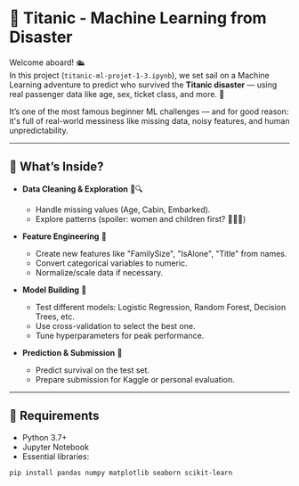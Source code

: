 # 🚢 Titanic - Machine Learning from Disaster

Welcome aboard! 🛳️  
In this project (`titanic-ml-projet-1-3.ipynb`), we set sail on a Machine Learning adventure to predict who survived the **Titanic disaster** — using real passenger data like age, sex, ticket class, and more. 🧠

It’s one of the most famous beginner ML challenges — and for good reason: it's full of real-world messiness like missing data, noisy features, and human unpredictability.

---

## 🚀 What’s Inside?

- **Data Cleaning & Exploration** 🧹🔍
  - Handle missing values (Age, Cabin, Embarked).
  - Explore patterns (spoiler: women and children first? 🧑‍🧑‍🧒)

- **Feature Engineering** 🔧
  - Create new features like "FamilySize", "IsAlone", "Title" from names.
  - Convert categorical variables to numeric.
  - Normalize/scale data if necessary.

- **Model Building** 🤖
  - Test different models: Logistic Regression, Random Forest, Decision Trees, etc.
  - Use cross-validation to select the best one.
  - Tune hyperparameters for peak performance.

- **Prediction & Submission** 📝
  - Predict survival on the test set.
  - Prepare submission for Kaggle or personal evaluation.

---

## 🧰 Requirements

- Python 3.7+
- Jupyter Notebook
- Essential libraries:

```bash
pip install pandas numpy matplotlib seaborn scikit-learn
